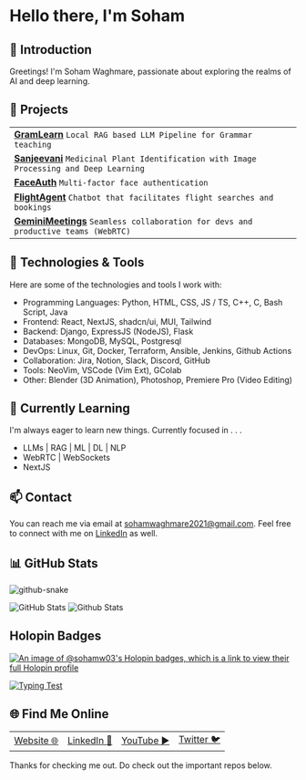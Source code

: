 # Hello there, I'm Soham

## 👋 Introduction

Greetings! I'm Soham Waghmare, passionate about exploring the realms of AI and deep learning.

## 📖 Projects
<table>
  <tbody>
  <tr>
    <td>
      <a href="https://github.com/sohamw03/GramLearn"><strong>GramLearn</strong></a> <code>Local RAG based LLM Pipeline for Grammar teaching</code>
    </td>
  </tr>
  <tr>
    <td>
    <a href="https://github.com/Neurexa/Sanjeevani"><strong>Sanjeevani</strong></a> <code>Medicinal Plant Identification with Image Processing and Deep Learning</code>
    </td>
  </tr>
  <tr>
    <td>
    <a href="https://github.com/sohamw03/face-detect-recog"><strong>FaceAuth</strong></a> <code>Multi-factor face authentication</code>
    </td>
  </tr>
  <tr>
    <td>
    <a href="https://github.com/sohamw03/function-calling-flights"><strong>FlightAgent</strong></a> <code>Chatbot that facilitates flight searches and bookings</code>
    </td>
  </tr>
  <tr>
    <td>
    <a href="https://github.com/sohamw03/geminimeeting"><strong>GeminiMeetings</strong></a> <code>Seamless collaboration for devs and productive teams (WebRTC)</code>
    </td>
  </tr>
  </tbody>
</table>

## 🔧 Technologies & Tools

Here are some of the technologies and tools I work with:

- Programming Languages: Python, HTML, CSS, JS / TS, C++, C, Bash Script, Java
- Frontend: React, NextJS, shadcn/ui, MUI, Tailwind
- Backend: Django, ExpressJS (NodeJS), Flask
- Databases: MongoDB, MySQL, Postgresql
- DevOps: Linux, Git, Docker, Terraform, Ansible, Jenkins, Github Actions
- Collaboration: Jira, Notion, Slack, Discord, GitHub
- Tools: NeoVim, VSCode (Vim Ext), GColab
- Other: Blender (3D Animation), Photoshop, Premiere Pro (Video Editing)

## 🌱 Currently Learning

I'm always eager to learn new things. Currently focused in . . .

- LLMs | RAG | ML | DL | NLP
- WebRTC | WebSockets
- NextJS

## 📫 Contact

You can reach me via email at sohamwaghmare2021@gmail.com. Feel free to connect with me on [LinkedIn](https://www.linkedin.com/in/soham-waghmare) as well.


## 📊 GitHub Stats
<picture>
  <source media="(prefers-color-scheme: dark)" srcset="/../output/github-contribution-grid-snake-dark.svg" />
  <source media="(prefers-color-scheme: light)" srcset="/../output/github-contribution-grid-snake.svg" />
  <img alt="github-snake" src="/../output/github-contribution-grid-snake.svg"/>
</picture>

![GitHub Stats](https://github-readme-stats.vercel.app/api?username=sohamw03&theme=dark&show_icons=true&hide_border=true&count_private=true&card_width=1000)
![Github Stats](https://github-readme-stats.vercel.app/api/top-langs/?username=sohamw03&theme=dark&show_icons=true&hide_border=true&card_width=1000)

## Holopin Badges
[![An image of @sohamw03's Holopin badges, which is a link to view their full Holopin profile](https://holopin.me/sohamw03)](https://holopin.io/@sohamw03)

<a href="https://10fastfingers.com/typing-test/english"><img src="http://img.10fastfingers.com/badge/typing-test_1_CL.png" alt="Typing Test" /></a>

## 🌐 Find Me Online
<table>
  <tbody>
    <tr>
      <td>
        <a href="https://sohamw03.github.io/">Website 🌐</a>
      </td>
      <td>
        <a href="https://www.linkedin.com/in/soham-waghmare/">LinkedIn 💼</a>
      </td>
      <td>
        <a href="https://youtube.com/@sohamwaghmare?si=97Xf61kJmUlueU06">YouTube ▶️</a>
      </td>
      <td>
        <a href="https://twitter.com/_SohamWaghmare_">Twitter 🐦</a>
      </td>
    </tr>
  </tbody>
</table>

Thanks for checking me out. Do check out the important repos below.

